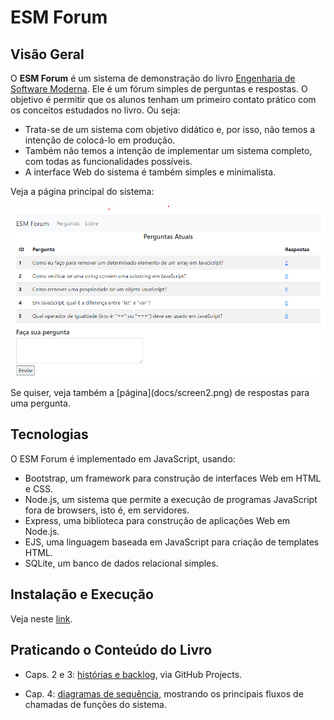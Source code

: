 # ESM Forum

## Visão Geral

O **ESM Forum** é um sistema de demonstração do livro [Engenharia de Software Moderna](https://engsoftmoderna.info). 
Ele é um fórum simples de perguntas e respostas. O objetivo é permitir que os alunos tenham um primeiro contato prático com os conceitos estudados no livro. Ou seja:

* Trata-se de um sistema com objetivo didático e, por isso, não temos a intenção de colocá-lo em produção. 
* Também não temos a intenção de implementar um sistema completo, com todas as funcionalidades possíveis. 
* A interface Web do sistema é também simples e minimalista.

Veja a página principal do sistema:

![Primeiro screenshot](docs/screen1.png)


<p> Se quiser, veja também a [página](docs/screen2.png) de respostas para uma pergunta.</p>


## Tecnologias

O ESM Forum é implementado em JavaScript, usando:

  * Bootstrap, um framework para construção de interfaces Web em HTML e CSS.
  * Node.js, um sistema que permite a execução de programas JavaScript fora de browsers, isto é, em servidores.
  * Express, uma biblioteca para construção de aplicações Web em Node.js.
  * EJS, uma linguagem baseada em JavaScript para criação de templates HTML.
  * SQLite, um banco de dados relacional simples.

## Instalação e Execução

Veja neste [link](docs/instalacao.md).

## Praticando o Conteúdo do Livro

* Caps. 2 e 3: [histórias e backlog](https://github.com/users/mtov/projects/1), via GitHub Projects.

* Cap. 4: [diagramas de sequência](docs/uml.md), mostrando os principais fluxos de chamadas de funções do sistema.


